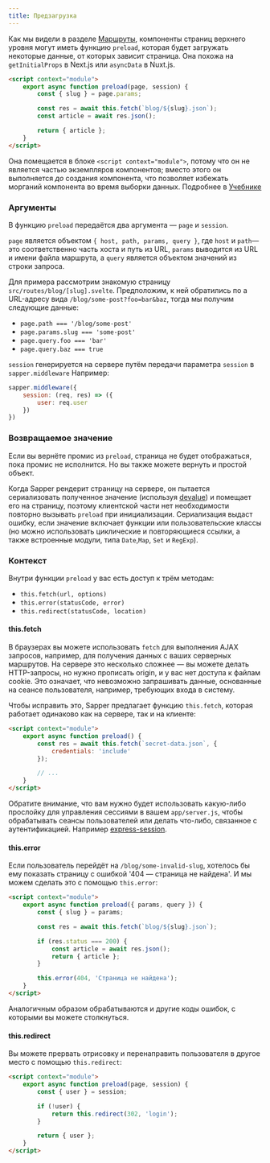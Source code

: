 ```yaml
---
title: Предзагрузка
---
```


Как мы видели в разделе [Маршруты](docs#Marshruty), компоненты страниц верхнего уровня могут иметь функцию `preload`, которая будет загружать некоторые данные, от которых зависит страница. Она похожа на `getInitialProps` в Next.js или `asyncData` в Nuxt.js.

```html
<script context="module">
	export async function preload(page, session) {
		const { slug } = page.params;

		const res = await this.fetch(`blog/${slug}.json`);
		const article = await res.json();

		return { article };
	}
</script>
```

Она помещается в блоке `<script context="module">`, потому что он не является частью экземпляров компонентов; вместо этого он выполняется *до* создания компонента, что позволяет избежать морганий компонента во время выборки данных. Подробнее в [Учебнике](https://ru.svelte.dev/tutorial/module-exports)

### Аргументы

В функцию `preload` передаётся два аргумента — `page` и `session`.

`page` является объектом `{ host, path, params, query }`, где `host` и `path`— это соответственно часть хоста и путь из URL, `params` выводится из URL и имени файла маршрута, а `query` является объектом значений из строки запроса.

Для примера рассмотрим знакомую страницу `src/routes/blog/[slug].svelte`. Предположим, к ней обратились по а URL-адресу вида `/blog/some-post?foo=bar&baz`, тогда мы получим следующие данные:

* `page.path === '/blog/some-post'`
* `page.params.slug === 'some-post'`
* `page.query.foo === 'bar'`
* `page.query.baz === true`

`session` генерируется на сервере путём передачи параметра `session` в `sapper.middleware` Например:

```js
sapper.middleware({
	session: (req, res) => ({
		user: req.user
	})
})
```


### Возвращаемое значение

Если вы вернёте промис из `preload`, страница не будет отображаться, пока промис не исполнится. Но вы также можете вернуть и простой объект.

Когда Sapper рендерит страницу на сервере, он пытается сериализовать полученное значение (используя [devalue](https://github.com/Rich-Harris/devalue)) и помещает его на страницу, поэтому клиентской части нет необходимости повторно вызывать `preload` при инициализации. Сериализация выдаст ошибку, если значение включает функции или пользовательские классы (но можно использовать циклические и повторяющиеся ссылки, а также встроенные модули, типа `Date`,`Map`, `Set` и `RegExp`).


### Контекст

Внутри функции `preload` у вас есть доступ к трём методам:

* `this.fetch(url, options)`
* `this.error(statusCode, error)`
* `this.redirect(statusCode, location)`


#### this.fetch

В браузерах вы можете использовать `fetch` для выполнения AJAX запросов, например, для получения данных с ваших серверных маршрутов. На сервере это несколько сложнее — вы можете делать HTTP-запросы, но нужно прописать origin, и у вас нет доступа к файлам cookie. Это означает, что невозможно запрашивать данные, основанные на сеансе пользователя, например, требующих входа в систему.

Чтобы исправить это, Sapper предлагает функцию `this.fetch`, которая работает одинаково как на сервере, так и на клиенте:

```html
<script context="module">
	export async function preload() {
		const res = await this.fetch(`secret-data.json`, {
			credentials: 'include'
		});

		// ...
	}
</script>
```

Обратите внимание, что вам нужно будет использовать какую-либо прослойку для управления сессиями  в вашем `app/server.js`, чтобы обрабатывать сеансы пользователей или делать что-либо, связанное с аутентификацией. Например [express-session](https://github.com/expressjs/session).


#### this.error

Если пользователь перейдёт на `/blog/some-invalid-slug`, хотелось бы ему показать страницу с ошибкой '404 — страница не найдена'. И мы можем сделать это с помощью `this.error`:

```html
<script context="module">
	export async function preload({ params, query }) {
		const { slug } = params;

		const res = await this.fetch(`blog/${slug}.json`);

		if (res.status === 200) {
			const article = await res.json();
			return { article };
		}

		this.error(404, 'Страница не найдена');
	}
</script>
```

Аналогичным образом обрабатываются и другие коды ошибок, с которыми вы можете столкнуться.


#### this.redirect

Вы можете прервать отрисовку и перенаправить пользователя в другое место с помощью `this.redirect`:

```html
<script context="module">
	export async function preload(page, session) {
		const { user } = session;

		if (!user) {
			return this.redirect(302, 'login');
		}

		return { user };
	}
</script>
```
